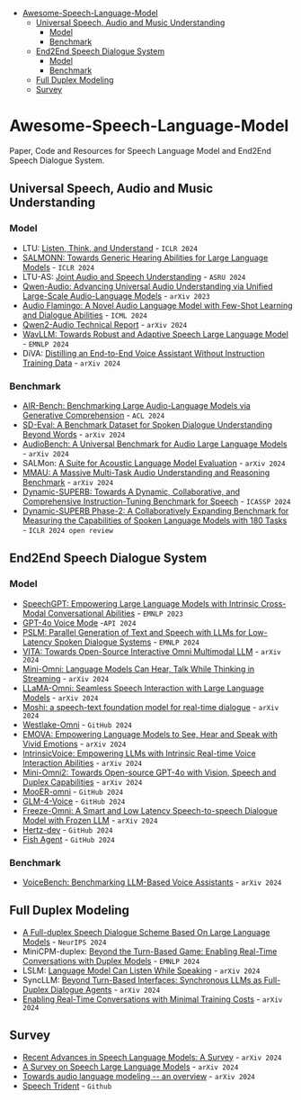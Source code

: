 * [Awesome-Speech-Language-Model](#awesome-speech-language-model)
   * [Universal Speech, Audio and Music Understanding](#universal-speech-audio-and-music-understanding)
      * [Model](#model)
      * [Benchmark](#benchmark)
   * [End2End Speech Dialogue System](#end2end-speech-dialogue-system)
      * [Model](#model-1)
      * [Benchmark](#benchmark-1)
   * [Full Duplex Modeling](#full-duplex-modeling)
   * [Survey](#survey)

# Awesome-Speech-Language-Model
Paper, Code and Resources for Speech Language Model and End2End Speech Dialogue System. 

## Universal Speech, Audio and Music Understanding

### Model
- LTU: [Listen, Think, and Understand](https://arxiv.org/abs/2305.10790) - `ICLR 2024`
- [SALMONN: Towards Generic Hearing Abilities for Large Language Models](https://arxiv.org/abs/2310.13289) - `ICLR 2024`
- LTU-AS: [Joint Audio and Speech Understanding](https://arxiv.org/abs/2309.14405) - `ASRU 2024`
- [Qwen-Audio: Advancing Universal Audio Understanding via Unified Large-Scale Audio-Language Models](https://arxiv.org/abs/2311.07919) - `arXiv 2023`
- [Audio Flamingo: A Novel Audio Language Model with Few-Shot Learning and Dialogue Abilities](https://arxiv.org/abs/2402.01831) - `ICML 2024`
- [Qwen2-Audio Technical Report](https://arxiv.org/abs/2407.10759) - `arXiv 2024`
- [WavLLM: Towards Robust and Adaptive Speech Large Language Model](https://arxiv.org/abs/2404.00656) - `EMNLP 2024`
- DiVA: [Distilling an End-to-End Voice Assistant Without Instruction Training Data](https://arxiv.org/abs/2410.02678) - `arXiv 2024`

### Benchmark
- [AIR-Bench: Benchmarking Large Audio-Language Models via Generative Comprehension](https://arxiv.org/abs/2402.07729) - `ACL 2024`
- [SD-Eval: A Benchmark Dataset for Spoken Dialogue Understanding Beyond Words](https://arxiv.org/abs/2406.13340) - `arXiv 2024`
- [AudioBench: A Universal Benchmark for Audio Large Language Models](https://arxiv.org/abs/2406.16020) - `arXiv 2024`
- SALMon: [A Suite for Acoustic Language Model Evaluation](https://arxiv.org/abs/2409.07437) - `arXiv 2024`
- [MMAU: A Massive Multi-Task Audio Understanding and Reasoning Benchmark](https://www.arxiv.org/abs/2410.19168) - `arXiv 2024`
- [Dynamic-SUPERB: Towards A Dynamic, Collaborative, and Comprehensive Instruction-Tuning Benchmark for Speech](https://arxiv.org/abs/2309.09510) - `ICASSP 2024`
- [Dynamic-SUPERB Phase-2: A Collaboratively Expanding Benchmark for Measuring the Capabilities of Spoken Language Models with 180 Tasks](https://openreview.net/forum?id=s7lzZpAW7T) - `ICLR 2024 open review`

## End2End Speech Dialogue System

### Model
- [SpeechGPT: Empowering Large Language Models with Intrinsic Cross-Modal Conversational Abilities](https://arxiv.org/abs/2305.11000) - `EMNLP 2023`
- [GPT-4o Voice Mode](https://openai.com/index/hello-gpt-4o/) -`API 2024`
- [PSLM: Parallel Generation of Text and Speech with LLMs for Low-Latency Spoken Dialogue Systems](Uhttps://arxiv.org/abs/2406.12428) - `EMNLP 2024`
- [VITA: Towards Open-Source Interactive Omni Multimodal LLM](https://www.arxiv.org/abs/2408.05211) - `arXiv 2024`
- [Mini-Omni: Language Models Can Hear, Talk While Thinking in Streaming](https://arxiv.org/abs/2408.16725) - `arXiv 2024`
- [LLaMA-Omni: Seamless Speech Interaction with Large Language Models](https://arxiv.org/abs/2409.06666) - `arXiv 2024`
- [Moshi: a speech-text foundation model for real-time dialogue](https://arxiv.org/abs/2410.00037) - `arXiv 2024`
- [Westlake-Omni](https://github.com/xinchen-ai/Westlake-Omni) - `GitHub 2024`
- [EMOVA: Empowering Language Models to See, Hear and Speak with Vivid Emotions](https://arxiv.org/abs/2409.18042) - `arXiv 2024`
- [IntrinsicVoice: Empowering LLMs with Intrinsic Real-time Voice Interaction Abilities](https://arxiv.org/abs/2410.08035) - `arXiv 2024`
- [Mini-Omni2: Towards Open-source GPT-4o with Vision, Speech and Duplex Capabilities](https://arxiv.org/abs/2410.11190) - `arXiv 2024`
- [MooER-omni](https://github.com/MooreThreads/MooER) - `GitHub 2024`
- [GLM-4-Voice](https://github.com/THUDM/GLM-4-Voice) - `GitHub 2024`
- [Freeze-Omni: A Smart and Low Latency Speech-to-speech Dialogue Model with Frozen LLM](https://arxiv.org/abs/2411.00774) - `arXiv 2024`
- [Hertz-dev](https://github.com/Standard-Intelligence/hertz-dev) - `GitHub 2024`
- [Fish Agent](https://github.com/fishaudio/fish-speech) - `GitHub 2024`

### Benchmark
- [VoiceBench: Benchmarking LLM-Based Voice Assistants](https://arxiv.org/abs/2410.17196) - `arXiv 2024`

## Full Duplex Modeling
- [A Full-duplex Speech Dialogue Scheme Based On Large Language Models](https://arxiv.org/abs/2405.19487) - `NeurIPS 2024`
- MiniCPM-duplex: [Beyond the Turn-Based Game: Enabling Real-Time Conversations with Duplex Models](https://arxiv.org/abs/2406.15718) - `EMNLP 2024`
- LSLM: [Language Model Can Listen While Speaking](https://arxiv.org/abs/2408.02622) - `arXiv 2024`
- SyncLLM: [Beyond Turn-Based Interfaces: Synchronous LLMs as Full-Duplex Dialogue Agents](https://arxiv.org/abs/2409.15594) - `arXiv 2024`
- [Enabling Real-Time Conversations with Minimal Training Costs](https://arxiv.org/abs/2409.11727) - `arXiv 2024`


## Survey
- [Recent Advances in Speech Language Models: A Survey](https://arxiv.org/abs/2410.03751) - `arXiv 2024`
- [A Survey on Speech Large Language Models](https://arxiv.org/abs/2410.18908) - `arXiv 2024`
- [Towards audio language modeling -- an overview](https://arxiv.org/abs/2402.13236) - `arXiv 2024`
- [Speech Trident](https://github.com/ga642381/speech-trident) - `Github`
